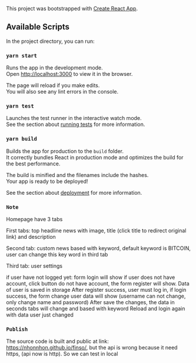 This project was bootstrapped with [Create React App](https://github.com/facebook/create-react-app).

## Available Scripts

In the project directory, you can run:

### `yarn start`

Runs the app in the development mode.<br />
Open [http://localhost:3000](http://localhost:3000) to view it in the browser.

The page will reload if you make edits.<br />
You will also see any lint errors in the console.

### `yarn test`

Launches the test runner in the interactive watch mode.<br />
See the section about [running tests](https://facebook.github.io/create-react-app/docs/running-tests) for more information.

### `yarn build`

Builds the app for production to the `build` folder.<br />
It correctly bundles React in production mode and optimizes the build for the best performance.

The build is minified and the filenames include the hashes.<br />
Your app is ready to be deployed!

See the section about [deployment](https://facebook.github.io/create-react-app/docs/deployment) for more information.

### `Note`

Homepage have 3 tabs

First tabs: top headline news with image, title (click title to redirect original link) and description

Second tab: custom news based with keyword, default keyword is BITCOIN, user can change this key word in third tab

Third tab: user settings

if user have not logged yet: form login will show
if user does not have account, click button do not have account, the form register will show. Data of user is saved in storage
After register success, user must log in, if login success, the form change user data will show
(username can not change, only change name and password)
After save the changes, the data in seconds tabs will change and based with keyword
Reload and login again with data user just changed

### `Publish`

The source code is built and public at link: https://nhonnhon.github.io/finso/, but the api is wrong because it need https, (api now is http). So we can test in local
